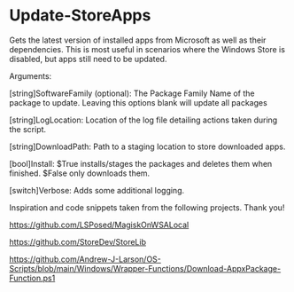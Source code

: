 # Update-StoreApps
Gets the latest version of installed apps from Microsoft as well as their dependencies. This is most useful in scenarios where the Windows Store is disabled, but apps still need to be updated.

Arguments:

[string]SoftwareFamily (optional): The Package Family Name of the package to update. Leaving this options blank will update all packages

[string]LogLocation: Location of the log file detailing actions taken during the script.

[string]DownloadPath: Path to a staging location to store downloaded apps.

[bool]Install: $True installs/stages the packages and deletes them when finished. $False only downloads them.

[switch]Verbose: Adds some additional logging.

Inspiration and code snippets taken from the following projects. Thank you!


https://github.com/LSPosed/MagiskOnWSALocal

https://github.com/StoreDev/StoreLib

https://github.com/Andrew-J-Larson/OS-Scripts/blob/main/Windows/Wrapper-Functions/Download-AppxPackage-Function.ps1
